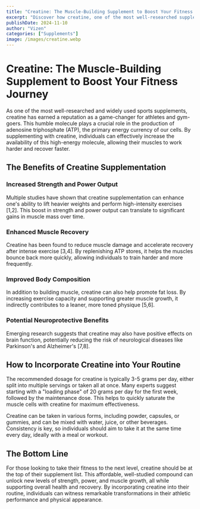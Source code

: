 ```yaml
---
title: "Creatine: The Muscle-Building Supplement to Boost Your Fitness Journey"
excerpt: "Discover how creatine, one of the most well-researched supplements, can enhance strength, recovery, and overall performance. Learn how to incorporate it into your fitness routine to achieve your goals."
publishDate: 2024-11-10
author: "Vizen"
categories: ["Supplements"]
image: /images/creatine.webp
---
```


# Creatine: The Muscle-Building Supplement to Boost Your Fitness Journey

As one of the most well-researched and widely used sports supplements, creatine has earned a reputation as a game-changer for athletes and gym-goers. This humble molecule plays a crucial role in the production of adenosine triphosphate (ATP), the primary energy currency of our cells. By supplementing with creatine, individuals can effectively increase the availability of this high-energy molecule, allowing their muscles to work harder and recover faster.

## The Benefits of Creatine Supplementation

### Increased Strength and Power Output
Multiple studies have shown that creatine supplementation can enhance one's ability to lift heavier weights and perform high-intensity exercises [1,2]. This boost in strength and power output can translate to significant gains in muscle mass over time.

### Enhanced Muscle Recovery
Creatine has been found to reduce muscle damage and accelerate recovery after intense exercise [3,4]. By replenishing ATP stores, it helps the muscles bounce back more quickly, allowing individuals to train harder and more frequently.

### Improved Body Composition
In addition to building muscle, creatine can also help promote fat loss. By increasing exercise capacity and supporting greater muscle growth, it indirectly contributes to a leaner, more toned physique [5,6].

### Potential Neuroprotective Benefits
Emerging research suggests that creatine may also have positive effects on brain function, potentially reducing the risk of neurological diseases like Parkinson's and Alzheimer's [7,8].

## How to Incorporate Creatine into Your Routine

The recommended dosage for creatine is typically 3-5 grams per day, either split into multiple servings or taken all at once. Many experts suggest starting with a "loading phase" of 20 grams per day for the first week, followed by the maintenance dose. This helps to quickly saturate the muscle cells with creatine for maximum effectiveness.

Creatine can be taken in various forms, including powder, capsules, or gummies, and can be mixed with water, juice, or other beverages. Consistency is key, so individuals should aim to take it at the same time every day, ideally with a meal or workout.

## The Bottom Line

For those looking to take their fitness to the next level, creatine should be at the top of their supplement list. This affordable, well-studied compound can unlock new levels of strength, power, and muscle growth, all while supporting overall health and recovery. By incorporating creatine into their routine, individuals can witness remarkable transformations in their athletic performance and physical appearance.
